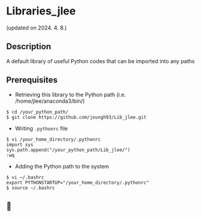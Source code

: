 # Libraries_jlee
(updated on 2024. 4. 8.)


## Description
A default library of useful Python codes that can be imported into any paths


## Prerequisites
* Retrieving this library to the Python path (i.e. /home/jlee/anaconda3/bin/)
```
$ cd /your_python_path/
$ git clone https://github.com/joungh93/Lib_jlee.git
```
* Writing ``.pythonrc`` file
```
$ vi /your_home_directory/.pythonrc
import sys
sys.path.append("/your_python_path/Lib_jlee/")
:wq
```
* Adding the Python path to the system
```
$ vi ~/.bashrc
export PYTHONSTARTUP="/your_home_directory/.pythonrc"
$ source ~/.bashrc
```


## :snail:
